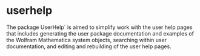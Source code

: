 # userhelp
The package UserHelp` is aimed to simplify work with the user help pages that includes generating the user package documentation and examples of the Wolfram Mathematica system objects, searching within user documentation, and editing and rebuilding of the user help pages. 
